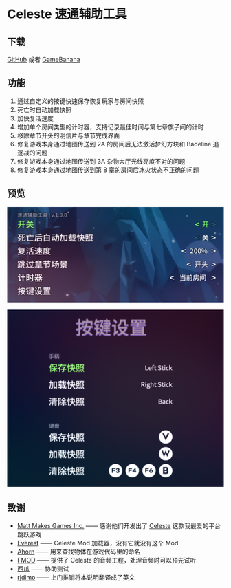 ﻿# Celeste 速通辅助工具

## 下载
[GitHub](https://github.com/DemoJameson/CelesteSpeedrunTool/releases) 或者 [GameBanana](https://gamebanana.com/tools/6597)

## 功能
1. 通过自定义的按键快速保存恢复玩家与房间快照
2. 死亡时自动加载快照
3. 加快复活速度
4. 增加单个房间类型的计时器，支持记录最佳时间与第七章旗子间的计时
5. 移除章节开头的明信片与章节完成界面
6. 修复游戏本身通过地图传送到 2A 的房间后无法激活梦幻方块和 Badeline 追逐战的问题
7. 修复游戏本身通过地图传送到 3A 杂物大厅光线亮度不对的问题
8. 修复游戏本身通过地图传送到第 8 章的房间后冰火状态不正确的问题

## 预览

![preview1_cn](./Preview/preview1_cn.png)

![preview2_cn](./Preview/preview2_cn.png)

## 致谢
- [Matt Makes Games Inc.](http://www.mattmakesgames.com/) —— 感谢他们开发出了 [Celeste](http://www.celestegame.com/) 这款我最爱的平台跳跃游戏
- [Everest](https://everestapi.github.io/) —— Celeste Mod 加载器，没有它就没有这个 Mod
- [Ahorn](https://github.com/CelestialCartographers/Ahorn) —— 用来查找物体在游戏代码里的命名
- [FMOD](https://www.fmod.com/) —— 提供了 Celeste 的音频工程，处理音频时可以预先试听
- [西瓜](https://space.bilibili.com/18705633) —— 协助测试
- [rjdimo](https://space.bilibili.com/11670105) —— 上门推销将本说明翻译成了英文